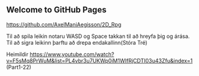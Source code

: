 ## Welcome to GitHub Pages

https://github.com/AxelManiAegisson/2D_Rpg

Til að spila leikin notaru WASD og Space takkan til að hreyfa þig og árása. Til að sigra leikinn þarftu að drepa endakallinn(Stóra Tré)

Heimildir
https://www.youtube.com/watch?v=F5sMq8PrWuM&list=PL4vbr3u7UKWp0iM1WIfRjCDTI03u43Zfu&index=1  (Part1-22)


<a href="/images/myw3schoolsimage.jpg" download>
